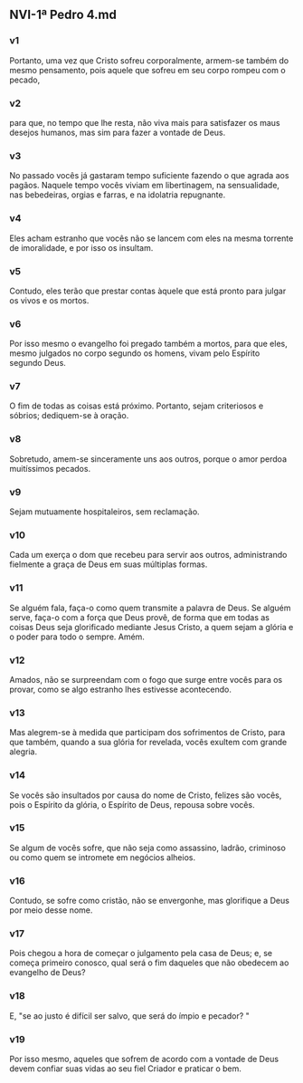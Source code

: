 ## NVI-1ª Pedro 4.md
### v1
 Portanto, uma vez que Cristo sofreu corporalmente, armem-se também do mesmo pensamento, pois aquele que sofreu em seu corpo rompeu com o pecado,
### v2
 para que, no tempo que lhe resta, não viva mais para satisfazer os maus desejos humanos, mas sim para fazer a vontade de Deus.
### v3
 No passado vocês já gastaram tempo suficiente fazendo o que agrada aos pagãos. Naquele tempo vocês viviam em libertinagem, na sensualidade, nas bebedeiras, orgias e farras, e na idolatria repugnante.
### v4
 Eles acham estranho que vocês não se lancem com eles na mesma torrente de imoralidade, e por isso os insultam.
### v5
 Contudo, eles terão que prestar contas àquele que está pronto para julgar os vivos e os mortos.
### v6
 Por isso mesmo o evangelho foi pregado também a mortos, para que eles, mesmo julgados no corpo segundo os homens, vivam pelo Espírito segundo Deus.
### v7
 O fim de todas as coisas está próximo. Portanto, sejam criteriosos e sóbrios; dediquem-se à oração.
### v8
 Sobretudo, amem-se sinceramente uns aos outros, porque o amor perdoa muitíssimos pecados.
### v9
 Sejam mutuamente hospitaleiros, sem reclamação.
### v10
 Cada um exerça o dom que recebeu para servir aos outros, administrando fielmente a graça de Deus em suas múltiplas formas.
### v11
 Se alguém fala, faça-o como quem transmite a palavra de Deus. Se alguém serve, faça-o com a força que Deus provê, de forma que em todas as coisas Deus seja glorificado mediante Jesus Cristo, a quem sejam a glória e o poder para todo o sempre. Amém.
### v12
 Amados, não se surpreendam com o fogo que surge entre vocês para os provar, como se algo estranho lhes estivesse acontecendo.
### v13
 Mas alegrem-se à medida que participam dos sofrimentos de Cristo, para que também, quando a sua glória for revelada, vocês exultem com grande alegria.
### v14
 Se vocês são insultados por causa do nome de Cristo, felizes são vocês, pois o Espírito da glória, o Espírito de Deus, repousa sobre vocês.
### v15
 Se algum de vocês sofre, que não seja como assassino, ladrão, criminoso ou como quem se intromete em negócios alheios.
### v16
 Contudo, se sofre como cristão, não se envergonhe, mas glorifique a Deus por meio desse nome.
### v17
 Pois chegou a hora de começar o julgamento pela casa de Deus; e, se começa primeiro conosco, qual será o fim daqueles que não obedecem ao evangelho de Deus?
### v18
 E, "se ao justo é difícil ser salvo, que será do ímpio e pecador? "
### v19
 Por isso mesmo, aqueles que sofrem de acordo com a vontade de Deus devem confiar suas vidas ao seu fiel Criador e praticar o bem.
